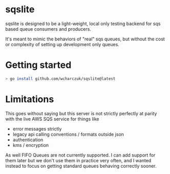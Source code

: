 sqslite
=======

sqslite is designed to be a light-weight, local only testing backend for sqs based queue consumers and producers. 

It's meant to mimic the behaviors of "real" sqs queues, but without the cost or complexity of setting up development only queues.

# Getting started

```bash
> go install github.com/wcharczuk/sqslite@latest
```

# Limitations

This goes without saying but this server is not strictly perfectly at parity with the live AWS SQS service for things like
- error messages strictly
- legacy api calling conventions / formats outside json
- authentication
- kms / encryption 

As well FIFO Queues are not currently supported. I can add support for them later but we don't use them in practice very often, and I wanted instead to focus on getting standard queues behaving correctly sooner.
